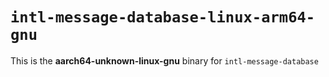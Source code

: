 # `intl-message-database-linux-arm64-gnu`

This is the **aarch64-unknown-linux-gnu** binary for `intl-message-database`
